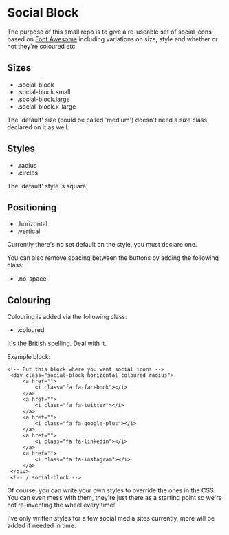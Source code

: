 # Social Block

The purpose of this small repo is to give a re-useable set of social icons based on [Font Awesome](http://fortawesome.github.io/Font-Awesome/) including variations on size, style and whether or not they're coloured etc.

## Sizes

* .social-block
* .social-block.small
* .social-block.large
* .social-block.x-large

The 'default' size (could be called 'medium') doesn't need a size class declared on it as well.

## Styles

* .radius
* .circles

The 'default' style is square

## Positioning

* .horizontal
* .vertical

Currently there's no set default on the style, you must declare one.

You can also remove spacing between the buttons by adding the following class:

* .no-space

## Colouring

Colouring is added via the following class:

* .coloured

It's the British spelling. Deal with it.

Example block:

```
<!-- Put this block where you want social icons -->
 <div class="social-block horizontal coloured radius">
     <a href="">
         <i class="fa fa-facebook"></i>
     </a>
     <a href="">
         <i class="fa fa-twitter"></i>
     </a>
     <a href="">
         <i class="fa fa-google-plus"></i>
     </a>
     <a href="">
         <i class="fa fa-linkedin"></i>
     </a>
     <a href="">
         <i class="fa fa-instagram"></i>
     </a>
 </div>
 <!-- /.social-block -->
```




Of course, you can write your own styles to override the ones in the CSS.
You can even mess with them, they're just there as a starting point so we're not re-inventing the wheel every time!

I've only written styles for a few social media sites currently, more will be added if needed in time.